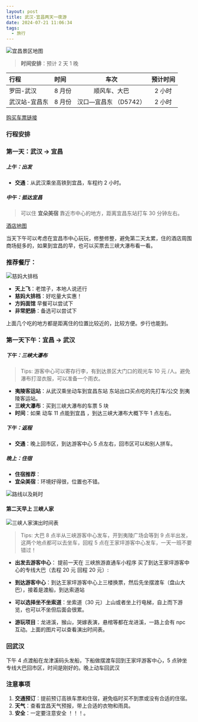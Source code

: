 ```yaml
---
layout: post
title: 武汉-宜昌两天一夜游
date: 2024-07-21 11:06:34
tags:
  - 旅行
---
```


![宜昌景区地图](https://s2.loli.net/2024/07/21/QGdYo5uc1JMIRnU.jpg)

> **时间安排**：预计 2 天 1 晚

| 行程          | 时间   |         车次          | 预计时间 |
| :------------ | :----- | :-------------------: | :------: |
| 罗田-武汉     | 8 月份 |     顺风车、大巴      |  2 小时  |
| 武汉站-宜昌东 | 8 月份 | 汉口—宜昌东 （D5742） |  2 小时  |

[购买车票链接](https://kyfw.12306.cn/otn/leftTicket/init?linktypeid=dc&fs=%E6%AD%A6%E6%B1%89,WHN&ts=%E5%AE%9C%E6%98%8C%E4%B8%9C,HAN&date=2024-07-30&flag=N,N,Y)

### 行程安排

### **第一天：武汉 -> 宜昌**

##### **上午：出发**

- **交通**：从武汉乘坐高铁到宜昌，车程约 2 小时。

##### **中午：抵达宜昌**

> 可以住 **宜朵美宿** 靠近市中心的地方，距离宜昌东站打车 30 分钟左右。

[酒店地图](https://maps.apple.com/?address=%E4%B8%AD%E5%9B%BD%E6%B9%96%E5%8C%97%E7%9C%81%E5%AE%9C%E6%98%8C%E5%B8%82%E8%A5%BF%E9%99%B5%E5%8C%BA%E7%8F%8D%E7%8F%A0%E8%B7%AF%E4%B8%8E%E8%A5%BF%E9%99%B5%E4%B8%80%E8%B7%AF%E4%BA%A4%E5%8F%89%E5%8F%A3%E5%8D%97160%E7%B1%B3&auid=1118605584884526&ll=30.701694,111.287741&lsp=57879&q=%E5%AE%9C%E6%9C%B5%E7%BE%8E%E5%AE%BF%E9%85%92%E5%BA%97%E5%AE%9C%E6%98%8CCBD%E8%B4%AD%E7%89%A9%E4%B8%AD%E5%BF%83%E7%BE%8E%E9%A3%9F%E8%A1%97%E5%BA%97%E5%A4%A7%E5%A0%82)

当天下午可以考虑在宜昌市中心玩玩，修整修整，避免第二天太累，住的酒店周围商场挺多的，如果到宜昌的早，也可以买票去三峡大瀑布看一看。

### 推荐餐厅：

![慈妈大排档](https://s2.loli.net/2024/07/28/3hkv4senlbWwmIX.png)

- **天上飞**：老馆子，本地人说还行
- **慈妈大排档**：好吃量大实惠！
- **方妈面馆** 早餐可以尝试下
- **非常肥肠**：备选可以尝试下

上面几个吃的地方都是距离住的位置比较近的，比较方便。步行也能到。

### **第一天下午：宜昌 -> 武汉**

##### **下午：三峡大瀑布**

> Tips: 游客中心可以寄存行李，有到达景区大门口的观光车 10 元 /人。避免瀑布打湿衣服，可以准备一个雨衣。

- **夷陵客运站**：从武汉乘坐动车到宜昌东站 东站出口买点吃的先打车/公交 到夷陵客运站。
- **三峡大瀑布**：买到三峡大瀑布的车票 5 块
- **时间**：如果 动车 11 点能到宜昌 ，到达三峡大瀑布大概下午 1 点左右。

##### **下午：返程**

- **交通**：晚上回市区，到达游客中心 5 点左右，回市区可以和别人拼车。

##### **晚上：住宿**

- **住宿推荐**：
- **宜朵美宿**：环境好得很，位置也不错。

![路线以及耗时](https://s2.loli.net/2024/07/28/Ir4vQjAHZwuTO3g.png)

#### **第二天早上 三峡人家**

![三峡人家演出时间表](https://s2.loli.net/2024/07/28/NYIXE7iWT4zCpPb.png)

> Tips: 大巴 8 点半从三峡游客中心发车，开到夷陵广场会等到 9 点半出发，这两个地点都可以去坐车，回程 5 点在王家坪游客中心发车，一天一班不要错过！

- **出发去游客中心**：
  提前一天在 三峡旅游直通车小程序 买了到达王家坪游客中心的专线大巴（去程 20 元 回程 20 元）:

- **到达游客中心**：到达王家坪游客中心上三楼换票，然后先坐摆渡车（盘山大巴），接着是渡船，到达索道站
- **可以选择坐不坐索道**：坐索道（30 元）上山或者坐上行电梯，自上而下游览，也可以不坐但后面会很累。
- **游玩项目**：龙进溪，猴山，哭嫁表演，悬棺等都在龙进溪，一路上会有 npc 互动。上面的图片可以查看演出时间表。

### **回武汉**

下午 4 点渡船在龙津溪码头发船，下船做摆渡车回到王家坪游客中心，5 点钟坐专线大巴回市区，时间是刚好的。晚上动车回武汉

### 注意事项

1. **交通预订**：提前预订高铁车票和住宿，避免临时买不到票或没有合适的住宿。
2. **天气**：查看宜昌天气预报，带上合适的衣物和雨具。
3. **安全**：一定要注意安全 ！！！。
